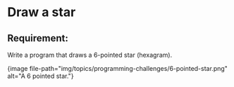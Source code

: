 # Draw a star

## Requirement:

Write a program that draws a 6-pointed star (hexagram).

{image file-path="img/topics/programming-challenges/6-pointed-star.png" alt="A 6 pointed star."}

